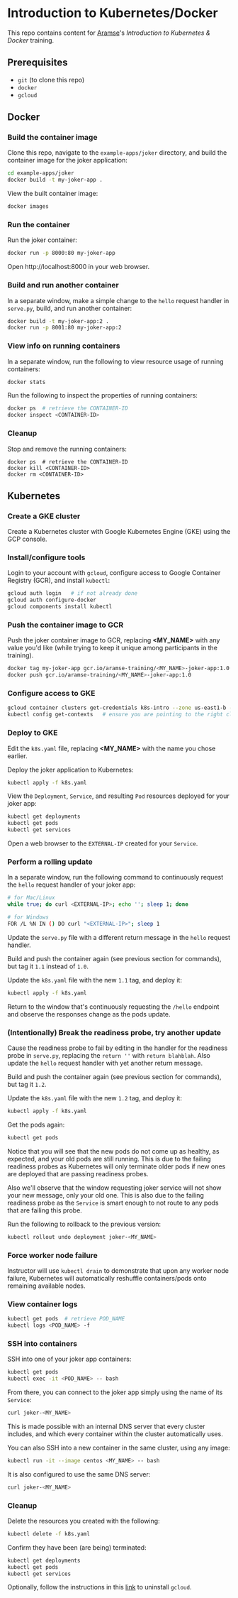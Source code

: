# Introduction to Kubernetes/Docker
This repo contains content for [Aramse](http://aramse.io)'s _Introduction to Kubernetes & Docker_ training.

## Prerequisites
- `git` (to clone this repo)
- `docker`
- `gcloud`

## Docker
### Build the container image
Clone this repo, navigate to the `example-apps/joker` directory, and build the container image for the joker application:
```sh
cd example-apps/joker
docker build -t my-joker-app .
```

View the built container image:
```sh
docker images
```

### Run the container
Run the joker container:
```sh
docker run -p 8000:80 my-joker-app
```
Open http://localhost:8000 in your web browser.

### Build and run another container
In a separate window, make a simple change to the `hello` request handler in `serve.py`, build, and run another container:
```sh
docker build -t my-joker-app:2 .
docker run -p 8001:80 my-joker-app:2
```

### View info on running containers
In a separate window, run the following to view resource usage of running containers:
```sh
docker stats
```

Run the following to inspect the properties of running containers:
```sh
docker ps  # retrieve the CONTAINER-ID
docker inspect <CONTAINER-ID>
```

### Cleanup
Stop and remove the running containers:
```
docker ps  # retrieve the CONTAINER-ID
docker kill <CONTAINER-ID>
docker rm <CONTAINER-ID>
```

## Kubernetes

### Create a GKE cluster
Create a Kubernetes cluster with Google Kubernetes Engine (GKE) using the GCP console.

### Install/configure tools
Login to your account with `gcloud`, configure access to Google Container Registry (GCR), and install `kubectl`:
```sh
gcloud auth login   # if not already done
gcloud auth configure-docker
gcloud components install kubectl
```

### Push the container image to GCR
Push the joker container image to GCR, replacing __<MY_NAME>__ with any value you'd like (while trying to keep it unique among participants in the training).
```sh
docker tag my-joker-app gcr.io/aramse-training/<MY_NAME>-joker-app:1.0
docker push gcr.io/aramse-training/<MY_NAME>-joker-app:1.0
```

### Configure access to GKE
```sh
gcloud container clusters get-credentials k8s-intro --zone us-east1-b --project aramse-training
kubectl config get-contexts   # ensure you are pointing to the right cluster
```

### Deploy to GKE
Edit the `k8s.yaml` file, replacing __<MY_NAME>__ with the name you chose earlier.

Deploy the joker application to Kubernetes:
```sh
kubectl apply -f k8s.yaml
```
View the `Deployment`, `Service`, and resulting `Pod` resources deployed for your joker app:
```sh
kubectl get deployments
kubectl get pods
kubectl get services
```
Open a web browser to the `EXTERNAL-IP` created for your `Service`.

### Perform a rolling update
In a separate window, run the following command to continuously request the `hello` request handler of your joker app:
```sh
# for Mac/Linux
while true; do curl <EXTERNAL-IP>; echo ''; sleep 1; done

# for Windows
FOR /L %N IN () DO curl "<EXTERNAL-IP>"; sleep 1
```
Update the `serve.py` file with a different return message in the `hello` request handler.

Build and push the container again (see previous section for commands), but tag it `1.1` instead of `1.0`.

Update the `k8s.yaml` file with the new `1.1` tag, and deploy it:
```sh
kubectl apply -f k8s.yaml
```
Return to the window that's continuously requesting the `/hello` endpoint and observe the responses change as the pods update.

### (Intentionally) Break the readiness probe, try another update
Cause the readiness probe to fail by editing in the handler for the readiness probe in `serve.py`, replacing the `return ''` with `return blahblah`. Also update the `hello` request handler with yet another return message.

Build and push the container again (see previous section for commands), but tag it `1.2`.

Update the `k8s.yaml` file with the new `1.2` tag, and deploy it:
```sh
kubectl apply -f k8s.yaml
```
Get the pods again:
```sh
kubectl get pods
```
Notice that you will see that the new pods do not come up as healthy, as expected, and your old pods are still running. This is due to the failing readiness probes as Kubernetes will only terminate older pods if new ones are deployed that are passing readiness probes.

Also we'll observe that the window requesting joker service will not show your new message, only your old one. This is also due to the failing readiness probe as the `Service` is smart enough to not route to any pods that are failing this probe.

Run the following to rollback to the previous version:
```sh
kubectl rollout undo deployment joker-<MY_NAME>
```

### Force worker node failure
Instructor will use `kubectl drain` to demonstrate that upon any worker node failure, Kubernetes will automatically reshuffle containers/pods onto remaining available nodes.

### View container logs
```sh
kubectl get pods  # retrieve POD_NAME
kubectl logs <POD_NAME> -f
```

### SSH into containers
SSH into one of your joker app containers:
```sh
kubectl get pods
kubectl exec -it <POD_NAME> -- bash
```
From there, you can connect to the joker app simply using the name of its `Service`:
```sh
curl joker-<MY_NAME>
```
This is made possible with an internal DNS server that every cluster includes, and which every container within the cluster automatically uses.

You can also SSH into a new container in the same cluster, using any image:
```sh
kubectl run -it --image centos <MY_NAME> -- bash
```

It is also configured to use the same DNS server:
```sh
curl joker-<MY_NAME>
```

### Cleanup
Delete the resources you created with the following:
```sh
kubectl delete -f k8s.yaml
```
Confirm they have been (are being) terminated:
```sh
kubectl get deployments
kubectl get pods
kubectl get services
```

Optionally, follow the instructions in this [link](https://stackoverflow.com/questions/36344371/completely-uninstall-google-cloud-sdk-mac) to uninstall `gcloud`.
